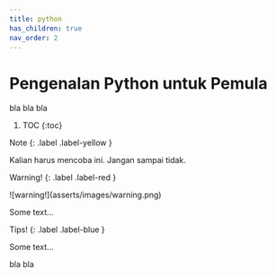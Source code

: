 ```yaml
---
title: python
has_children: true
nav_order: 2
---
```


# Pengenalan Python untuk Pemula

bla bla bla

1. TOC
{:toc}

Note
{: .label .label-yellow }
<div class="custom-note" markdown="1">
Kalian harus mencoba ini. Jangan sampai tidak.
</div>

Warning!
{: .label .label-red }
<div class="custom-warning" markdown="1">
![warning!](asserts/images/warning.png)

Some text...
</div>

Tips!
{: .label .label-blue }
<div class="custom-tips" markdown="1">
Some text...
</div>

bla bla
